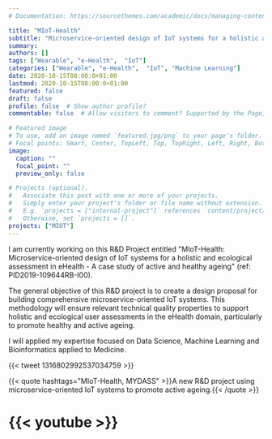 ```yaml
---
# Documentation: https://sourcethemes.com/academic/docs/managing-content/

title: "MIoT-Health"
subtitle: "Microservice-oriented design of IoT systems for a holistic and ecological assessment in eHealth - A case study of active and healthy ageing"
summary:
authors: []
tags: ["Wearable", "e-Health",  "IoT"]
categories: ["Wearable", "e-Health",  "IoT", "Machine Learning"]
date: 2020-10-15T08:00:0+01:00
lastmod: 2020-10-15T08:00:0+01:00
featured: false
draft: false
profile: false  # Show author profile?
commentable: false  # Allow visitors to comment? Supported by the Page, Post, and Docs content types.

# Featured image
# To use, add an image named `featured.jpg/png` to your page's folder.
# Focal points: Smart, Center, TopLeft, Top, TopRight, Left, Right, BottomLeft, Bottom, BottomRight.
image:
  caption: ""
  focal_point: ""
  preview_only: false

# Projects (optional).
#   Associate this post with one or more of your projects.
#   Simply enter your project's folder or file name without extension.
#   E.g. `projects = ["internal-project"]` references `content/project/deep-learning/index.md`.
#   Otherwise, set `projects = []`.
projects: ["MIOT"]
---
```


I am currently working on this R&D Project entitled "MIoT-Health: Microservice-oriented design of IoT systems for a holistic and ecological assessment in eHealth - A case study of active and healthy ageing" (ref: PID2019-109644RB-I00).

The general objective of this R&D project is to create a design proposal for building comprehensive microservice-oriented IoT systems. This methodology will ensure relevant technical quality properties to support holistic and ecological user assessments in the eHealth domain, particularly to promote healthy and active ageing.

I will applied my expertise focused on Data Science, Machine Learning and Bioinformatics applied to Medicine.

{{< tweet 1316802992537034759 >}}

{{< quote hashtags="MIoT-Health, MYDASS" >}}A new R&D project using microservice-oriented IoT systems to promote active ageing.{{< /quote >}}


# {{< youtube  >}}
